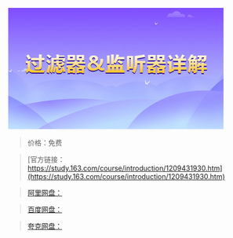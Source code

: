 
![img](../../../assets/study163/free/9395a29f4c3640c5bf0639aa5bfde52b.jpg)

> 价格：免费

> [官方链接：https://study.163.com/course/introduction/1209431930.htm](https://study.163.com/course/introduction/1209431930.htm)

> [阿里网盘：]()

> [百度网盘：]()

> [夸克网盘：]()
